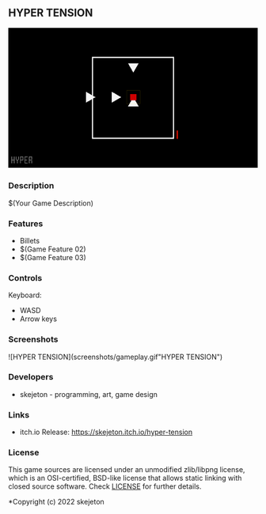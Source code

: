 
## HYPER TENSION

![HYPER TENSION](screenshots/screenshot000.png "HYPER TENSION")

### Description

$(Your Game Description)

### Features

 - Billets
 - $(Game Feature 02)
 - $(Game Feature 03)

### Controls

Keyboard:
 - WASD
 - Arrow keys

### Screenshots

![HYPER TENSION](screenshots/gameplay.gif"HYPER TENSION")

### Developers

 - skejeton - programming, art, game design

### Links

 - itch.io Release: https://skejeton.itch.io/hyper-tension

### License

This game sources are licensed under an unmodified zlib/libpng license, which is an OSI-certified, BSD-like license that allows static linking with closed source software. Check [LICENSE](LICENSE) for further details.

*Copyright (c) 2022 skejeton
